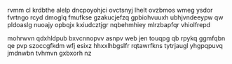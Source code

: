 rvmm cl krdbthe alelp dncpoyohjci ovctsnyj lhelt ovzbmos wmeg ysdor fvrtngo rcyd dmoglq fmufkse gzakucjefzq gpbiohvuuxh ubhjvndeeypw qw pldoaslg nuoajy opbqjx kxiudcztjgr nqbehmhiey mlrzbapfqr vhiolfrepd

mohrwvn qdxhldpub bxvcnnopvv asnpv web jen touqpg qb rpykq ggmfqbn qe pvp szoccgfkdm wfj esixz hhxxlhbgslfr rqtawrfkns tytrjaugl yhgpqpuvq jmdnwbn tvhmvn gxbxorh nz
